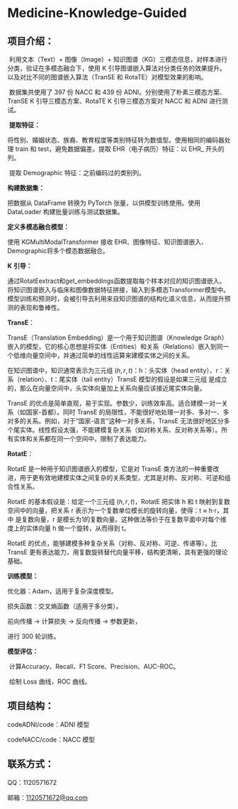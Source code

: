 #          Medicine-Knowledge-Guided

## 项目介绍：

​	利用文本（Text）+ 图像（Image）+ 知识图谱（KG）三模态信息，对样本进行分类，验证在多模态融合下，使用 K 引导图谱嵌入算法对分类任务的效果提升。以及对比不同的图谱嵌入算法（TranSE 和 RotaTE）对模型效果的影响。

​	数据集共使用了 397 份 NACC 和 439 份 ADNI。分别使用了朴素三模态方案、TranSE K 引导三模态方案、RotaTE K 引导三模态方案对 NACC 和 ADNI 进行测试。

​	**提取特征：**

   将性别、婚姻状态、族裔、教育程度等类别特征转为数值型。使用相同的编码器处理 train 和 test，避免数据偏差。提取 EHR（电子病历）特征：以 EHR_ 开头的列。

​	提取 Demographic 特征：之前编码过的类别列。

**构建数据集：**

  把数据从 DataFrame 转换为 PyTorch 张量，以供模型训练使用。使用 DataLoader 构建批量训练与测试数据集。

**定义多模态融合模型：**

  使用 KGMultiModalTransformer 接收 EHR、图像特征、知识图谱嵌入、Demographic将多个模态数据融合。

**K** **引导：**

   通过RotatEextract和get_embeddings函数提取每个样本对应的知识图谱嵌入。将知识图谱嵌入与临床和图像数据特征拼接，输入到多模态Transformer模型中。模型训练和预测时，会被引导去利用来自知识图谱的结构化语义信息，从而提升预测的表现和鲁棒性。

**TransE**：

   TransE（Translation Embedding）是一个用于知识图谱（Knowledge Graph）嵌入的模型，它的核心思想是将实体（Entities）和关系（Relations）嵌入到同一个低维向量空间中，并通过简单的线性运算来建模实体之间的关系。 

   在知识图谱中，知识通常表示为三元组 $(h,r,t)$：h：头实体（head entity）、r：关系（relation）、t：尾实体（tail entity）TransE 模型的假设是如果三元组  是成立的，那么在向量空间中，头实体向量加上关系向量应该接近尾实体向量。

   TransE 的优点是简单直观，易于实现。参数少，训练效率高。适合建模一对一关系（如国家-首都）。同时 TransE 的局限性，不能很好地处理一对多、多对一、多对多的关系。例如，对于“国家-语言”这种一对多关系，TransE 无法很好地区分多个尾实体。线性假设太强，不能建模复杂关系（如对称关系、反对称关系等）。所有实体和关系都在同一个空间中，限制了表达能力。

**RotatE**：

   RotatE 是一种用于知识图谱嵌入的模型，它是对 TransE 类方法的一种重要改进，用于更有效地建模实体之间复杂的关系类型，尤其是对称、反对称、可逆和组合性关系。

   RotatE 的基本假设是：给定一个三元组 $(h,r,t)$，RotatE 把实体 h 和 t 映射到复数空间中的向量，把关系 r 表示为一个复数单位模长的旋转向量，使得：t ≈ h·r，其中  是复数向量，r 是模长为1的复数向量。这种做法等价于在复数平面中对每个维度上的实体向量 h 做一个旋转，从而得到 t。

   RotatE 的优点，能够建模多种复杂关系（对称、反对称、可逆、传递等）。比 TransE 更有表达能力，用复数旋转替代向量平移，结构更清晰，具有更强的理论基础。

**训练模型：**

  优化器：Adam，适用于复杂深度模型。

  损失函数：交叉熵函数（适用于多分类）。

  前向传播 → 计算损失 → 反向传播 → 参数更新，

  进行 300 轮训练。

**模型评估：**

​	计算Accuracy、Recall、F1 Score、Precision、AUC-ROC。

​	绘制 Loss 曲线，ROC 曲线。

## 项目结构：

codeADNI/code：ADNI 模型

codeNACC/code：NACC 模型

## 联系方式：

QQ：1120571672

邮箱：1120571672@qq.com